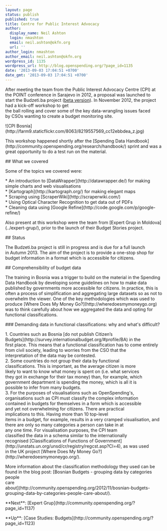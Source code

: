 ```yaml
---
layout: page
status: publish
published: true
title: Centre for Public Interest Advocacy
author:
  display_name: Neil Ashton
  login: nmashton
  email: neil.ashton@okfn.org
  url: ''
author_login: nmashton
author_email: neil.ashton@okfn.org
wordpress_id: 1135
wordpress_url: http://blog.openspending.org/?page_id=1135
date: '2013-09-03 17:04:51 +0700'
date_gmt: '2013-09-03 17:04:51 +0700'
---
```

<div class="well">After meeting the team from the Public Interest Advocacy Centre (CPI) at<br />
the POINT conference in Sarajevo in 2012, a proposal was launched to<br />
start the Budzeti.ba project (<a href="http://budzeti.ba/">beta version</a>). In November 2012, the project had a kick-off workshop to get<br />
the ball rolling and cover some of the key data-wrangling issues faced<br />
by CSOs wanting to create a budget monitoring site. </div>
<p>![CPI Bosnia](http://farm9.staticflickr.com/8063/8219557569_cc12ebbdea_z.jpg)</p>
<p>This workshop happened shortly after the [Spending Data Handbook](http://community.openspending.org/research/handbook/) sprint and was a great opportunity to do a test run on the material.</p>
<p>## What we covered</p>
<p>Some of the topics we covered were:</p>
<p>*  An introduction to [DataWrapper](http://datawrapper.de/) for making simple charts and web visualisations<br />
*  [Kartograph](http://kartograph.org/) for making elegant maps<br />
* Scraping using [ScraperWiki](http://scraperwiki.com/)<br />
*  Using Optical Character Recognition to get data out of PDFs<br />
*  Cleaning data using [Google Refine](http://code.google.com/p/google-refine/)</p>
<p>Also present at this workshop were the team from [Expert Grup in Moldova](../expert-grup/), prior to the launch of their Budget Stories project.</p>
<p>## Status</p>
<p>The Budzeti.ba project is still in progress and is due for a full launch<br />
in Autumn 2013. The aim of the project is to provide a one-stop shop for<br />
budget information in a format which is accessible for citizens.</p>
<p>## Comprehensibility of budget data</p>
<p>The training in Bosnia was a trigger to build on the material in the Spending Data Handbook by developing some guidelines on how to make data published by governments more accessible for citizens. In practice, this is often a process of simplification and aggregating large datasets so as not to overwhelm the viewer. One of the key methodologies which was used to produce [Where Does My Money Go?](http://wheredoesmymoneygo.org) was to think carefully about how we aggregated the data and opting for functional classifications.</p>
<p>### Demanding data in functional classifications: why and what's difficult?</p>
<p>1.  Countries such as Bosnia [do not publish Citizen’s<br />
    Budgets](http://survey.internationalbudget.org/#profile/BA) in the<br />
    first place. This means that a functional classification has to come entirely<br />
    from civil society, leading to worries from the CSO that the<br />
    interpretation of the data may be contested.<br />
2.  Some countries do not group their data by functional<br />
    classifications. This is important, as the average citizen is more<br />
    likely to want to know what money is spent on (i.e. what services<br />
    they got in exchange for their tax money) than, for example, which<br />
    government department is spending the money, which is all it is<br />
    possible to infer from many budgets.<br />
3.  For the purposes of visualisations such as OpenSpending's,<br />
    organisations such as CPI must classify the complex information<br />
    contained in budgets for themselves in a form which is accessible<br />
    and yet not overwhelming for citizens. There are practical<br />
    implications to this. Having more than 10 top-level<br />
    items in a budget, for example, results in a very cramped visualisation, and there are only so many categories a person can take in at<br />
    any one time. For visualisation purposes, the CPI team<br />
    classified the data in a schema similar to the internationally<br />
    recognised [Classifications of Functions of Government](http://unstats.un.org/unsd/cr/registry/regcst.asp?Cl=4), as was used<br />
    in the UK project [Where Does My Money Go?](http://wheredoesmymoneygo.org/).</p>
<p>More information about the classification methodology they used can be<br />
found in the blog post: [Bosnian Budgets - grouping data by categories people<br />
care<br />
about](http://community.openspending.org/2012/11/bosnian-budgets-grouping-data-by-categories-people-care-about/).</p>
<p>**Next**: [Expert Grup](http://community.openspending.org/?page_id=1137)</p>
<p>**Up**: [Case Studies: Budgets](http://community.openspending.org/?page_id=1123)</p>
